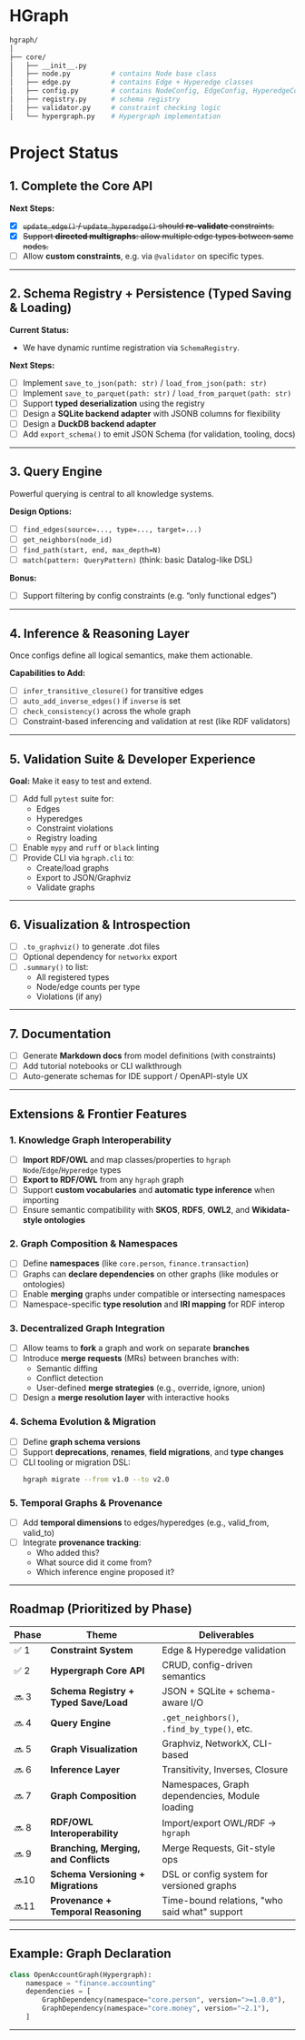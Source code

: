 # HGraph

```bash
hgraph/
│
├── core/
│   ├── __init__.py
│   ├── node.py          # contains Node base class
│   ├── edge.py          # contains Edge + Hyperedge classes
│   ├── config.py        # contains NodeConfig, EdgeConfig, HyperedgeConfig
│   ├── registry.py      # schema registry
│   ├── validator.py     # constraint checking logic
│   └── hypergraph.py    # Hypergraph implementation
```

# Project Status

## 1. Complete the Core API

**Next Steps:**
- [X] ~~`update_edge()` / `update_hyperedge()` should **re-validate** constraints.~~
- [X] ~~Support **directed multigraphs**: allow multiple edge types between same nodes.~~
- [ ] Allow **custom constraints**, e.g. via `@validator` on specific types.

---

## 2. Schema Registry + Persistence (Typed Saving & Loading)

**Current Status:**  
- We have dynamic runtime registration via `SchemaRegistry`.

**Next Steps:**
- [ ] Implement `save_to_json(path: str)` / `load_from_json(path: str)`
- [ ] Implement `save_to_parquet(path: str)` / `load_from_parquet(path: str)`
- [ ] Support **typed deserialization** using the registry
- [ ] Design a **SQLite backend adapter** with JSONB columns for flexibility
- [ ] Design a **DuckDB backend adapter**
- [ ] Add `export_schema()` to emit JSON Schema (for validation, tooling, docs)

---

## 3. Query Engine

Powerful querying is central to all knowledge systems.

**Design Options:**
- [ ] `find_edges(source=..., type=..., target=...)`
- [ ] `get_neighbors(node_id)`
- [ ] `find_path(start, end, max_depth=N)`
- [ ] `match(pattern: QueryPattern)` (think: basic Datalog-like DSL)

**Bonus:**
- [ ] Support filtering by config constraints (e.g. “only functional edges”)

---

## 4. Inference & Reasoning Layer

Once configs define all logical semantics, make them actionable.

**Capabilities to Add:**
- [ ] `infer_transitive_closure()` for transitive edges
- [ ] `auto_add_inverse_edges()` if `inverse` is set
- [ ] `check_consistency()` across the whole graph
- [ ] Constraint-based inferencing and validation at rest (like RDF validators)

---

## 5. Validation Suite & Developer Experience

**Goal:** Make it easy to test and extend.

- [ ] Add full `pytest` suite for:
  - Edges
  - Hyperedges
  - Constraint violations
  - Registry loading
- [ ] Enable `mypy` and `ruff` or `black` linting
- [ ] Provide CLI via `hgraph.cli` to:
  - Create/load graphs
  - Export to JSON/Graphviz
  - Validate graphs

---

## 6. Visualization & Introspection

- [ ] `.to_graphviz()` to generate .dot files
- [ ] Optional dependency for `networkx` export
- [ ] `.summary()` to list:
  - All registered types
  - Node/edge counts per type
  - Violations (if any)

---

## 7. Documentation

- [ ] Generate **Markdown docs** from model definitions (with constraints)
- [ ] Add tutorial notebooks or CLI walkthrough
- [ ] Auto-generate schemas for IDE support / OpenAPI-style UX

---

## Extensions & Frontier Features

### 1. Knowledge Graph Interoperability

- [ ] **Import RDF/OWL** and map classes/properties to `hgraph` `Node`/`Edge`/`Hyperedge` types
- [ ] **Export to RDF/OWL** from any `hgraph` graph
- [ ] Support **custom vocabularies** and **automatic type inference** when importing
- [ ] Ensure semantic compatibility with **SKOS**, **RDFS**, **OWL2**, and **Wikidata-style ontologies**

### 2. Graph Composition & Namespaces

- [ ] Define **namespaces** (like `core.person`, `finance.transaction`)
- [ ] Graphs can **declare dependencies** on other graphs (like modules or ontologies)
- [ ] Enable **merging** graphs under compatible or intersecting namespaces
- [ ] Namespace-specific **type resolution** and **IRI mapping** for RDF interop

### 3. Decentralized Graph Integration

- [ ] Allow teams to **fork** a graph and work on separate **branches**
- [ ] Introduce **merge requests** (MRs) between branches with:
  - Semantic diffing
  - Conflict detection
  - User-defined **merge strategies** (e.g., override, ignore, union)
- [ ] Design a **merge resolution layer** with interactive hooks

### 4. Schema Evolution & Migration

- [ ] Define **graph schema versions**
- [ ] Support **deprecations**, **renames**, **field migrations**, and **type changes**
- [ ] CLI tooling or migration DSL:
  ```bash
  hgraph migrate --from v1.0 --to v2.0
  ```

### 5. Temporal Graphs & Provenance

- [ ] Add **temporal dimensions** to edges/hyperedges (e.g., valid_from, valid_to)
- [ ] Integrate **provenance tracking**:
  - Who added this?
  - What source did it come from?
  - Which inference engine proposed it?

---

## Roadmap (Prioritized by Phase)

| Phase | Theme                                 | Deliverables |
|-------|----------------------------------------|--------------|
| ✅ 1  | **Constraint System**                 | Edge & Hyperedge validation |
| ✅ 2  | **Hypergraph Core API**               | CRUD, config-driven semantics |
| 🔜 3  | **Schema Registry + Typed Save/Load** | JSON + SQLite + schema-aware I/O |
| 🔜 4  | **Query Engine**                      | `.get_neighbors()`, `.find_by_type()`, etc. |
| 🔜 5  | **Graph Visualization**               | Graphviz, NetworkX, CLI-based |
| 🔜 6  | **Inference Layer**                   | Transitivity, Inverses, Closure |
| 🔜 7  | **Graph Composition**                 | Namespaces, Graph dependencies, Module loading |
| 🔜 8  | **RDF/OWL Interoperability**          | Import/export OWL/RDF → `hgraph` |
| 🔜 9  | **Branching, Merging, and Conflicts** | Merge Requests, Git-style ops |
| 🔜10  | **Schema Versioning + Migrations**    | DSL or config system for versioned graphs |
| 🔜11  | **Provenance + Temporal Reasoning**   | Time-bound relations, "who said what" support |

---

## Example: Graph Declaration

```python
class OpenAccountGraph(Hypergraph):
    namespace = "finance.accounting"
    dependencies = [
        GraphDependency(namespace="core.person", version=">=1.0.0"),
        GraphDependency(namespace="core.money", version="~2.1"),
    ]
```

---